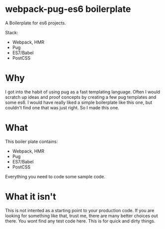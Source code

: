 # webpack-pug-es6 boilerplate

A Boilerplate for es6 projects.

Stack:
- Webpack, HMR
- Pug
- ES7/Babel
- PostCSS


# Why

I got into the habit of using pug as a fast templating language.  Often I would scratch up ideas and proof concepts by creating a few pug templates and some es6. I would have really liked a simple boilerplate like this one, but couldn't find one that was just right.  So I made this one.

# What

This boiler plate contains:

- Webpack, HMR
- Pug
- ES7/Babel
- PostCSS

Everything you need to code some sample code.

# What it isn't

This is not intented as a starting point to your production code.  If you are looking for something like that, trust me, there are many better choices out there.  You wont find any test code here.  This is for quick and dirty things.

